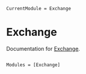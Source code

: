 ```@meta
CurrentModule = Exchange
```

# Exchange

Documentation for [Exchange](https://github.com/aaron-wheeler/Exchange.jl).

```@index
```

```@autodocs
Modules = [Exchange]
```
